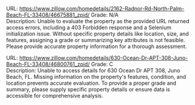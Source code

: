 URL: https://www.zillow.com/homedetails/2162-Radnor-Rd-North-Palm-Beach-FL-33408/46675881_zpid/
Grade: N/A  
Description: Unable to evaluate the property as the provided URL returned access errors, including a 403 Forbidden response and a Selenium initialization issue. Without specific property details like location, size, and features, assigning a grade or summarizing key attributes is not feasible. Please provide accurate property information for a thorough assessment.

URL: https://www.zillow.com/homedetails/630-Ocean-Dr-APT-308-Juno-Beach-FL-33408/46800761_zpid/
Grade: C  
Description: Unable to access details for 630 Ocean Dr APT 308, Juno Beach, FL. Missing information on the property's features, condition, and location prevents accurate evaluation. To provide a proper grade and summary, please supply specific property details or ensure data is accessible for comprehensive analysis.

